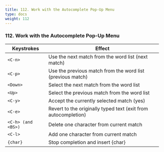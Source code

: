 ```yaml
---
title: 112. Work with the Autocomplete Pop-Up Menu
type: docs
weight: 112
---
```


### 112. Work with the Autocomplete Pop-Up Menu

|Keystrokes|Effect|
|----------|------|
|`<C-n>`|Use the next match from the word list (next match)|
|`<C-p>`|Use the previous match from the word list (previous match)|
|`<Down>`|Select the next match from the word list|
|`<Up>`|Select the previous match from the word list|
|`<C-y>`|Accept the currently selected match (yes)|
|`<C-e>`|Revert to the originally typed text (exit from autocompletion)|
|`<C-h> (and <BS>)`|Delete one character from current match|
|`<C-l>`|Add one character from current match|
|`{char}`|Stop completion and insert {char}|


